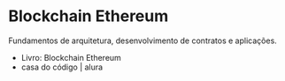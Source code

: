 # Blockchain Ethereum
Fundamentos de arquitetura, desenvolvimento de contratos e aplicações.

- Livro: Blockchain Ethereum
- casa do código | alura

